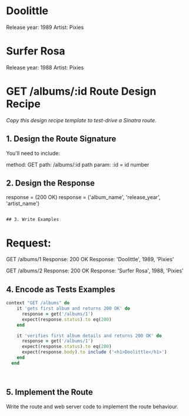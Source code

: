 <!-- Example for GET /albums/1 -->

<html>
  <head></head>
  <body>
    <h1>Doolittle</h1>
    <p>
      Release year: 1989
      Artist: Pixies
    </p>
  </body>
</html>

<!-- Example for GET /albums/2 -->

<html>
  <head></head>
  <body>
    <h1>Surfer Rosa</h1>
    <p>
      Release year: 1988
      Artist: Pixies
    </p>
  </body>
</html>


# GET /albums/:id Route Design Recipe

_Copy this design recipe template to test-drive a Sinatra route._

## 1. Design the Route Signature

You'll need to include:
  
method: GET
path: /albums/:id
path param: :id = id number

  

## 2. Design the Response

response = (200 OK)
response = ('album_name', 'release_year', 'artist_name')
```

## 3. Write Examples

```
# Request:

GET /albums/1
Response: 200 OK
Response: 'Doolittle', 1989, 'Pixies'



GET /albums/2
Response: 200 OK
Response: 'Surfer Rosa', 1988, 'Pixies'

## 4. Encode as Tests Examples

```ruby
context "GET /albums" do
    it 'gets first album and returns 200 OK' do
      response = get('/albums/1')
      expect(response.status).to eq(200)
    end

    it 'verifies first album details and returns 200 OK' do
      response = get('/albums/1')
      expect(response.status).to eq(200)
      expect(response.body).to include ('<h1>Doolittle</h1>')
    end
  end

 
```

## 5. Implement the Route

Write the route and web server code to implement the route behaviour.
